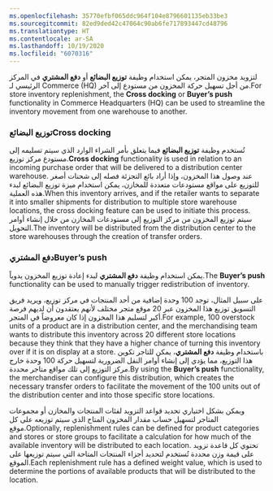 ```yaml
---
ms.openlocfilehash: 35770efbf065ddc964f104e8796601135eb33be3
ms.sourcegitcommit: 82ed9ded42c47064c90ab6fe717893447cd48796
ms.translationtype: HT
ms.contentlocale: ar-SA
ms.lasthandoff: 10/19/2020
ms.locfileid: "6070316"
---
```

<span data-ttu-id="1a8e3-101">لتزويد مخزون المتجر، يمكن استخدام وظيفة **توزيع البضائع** أو **‏‫دفع المشتري‬** في المركز الرئيسي لـ Commerce (HQ) من أجل تسهيل حركة المخزون من مستودع إلى آخر.</span><span class="sxs-lookup"><span data-stu-id="1a8e3-101">For store inventory replenishment, the **Cross docking** or **Buyer’s push** functionality in Commerce Headquarters (HQ) can be used to streamline the inventory movement from one warehouse to another.</span></span> 

### <a name="cross-docking"></a><span data-ttu-id="1a8e3-102">توزيع البضائع</span><span class="sxs-lookup"><span data-stu-id="1a8e3-102">Cross docking</span></span>

<span data-ttu-id="1a8e3-103">تُستخدم وظيفة **توزيع البضائع** فيما يتعلق بأمر الشراء الوارد الذي سيتم تسليمه إلى مستودع مركز توزيع.</span><span class="sxs-lookup"><span data-stu-id="1a8e3-103">**Cross docking** functionality is used in relation to an incoming purchase order that will be delivered to a distribution center warehouse.</span></span> <span data-ttu-id="1a8e3-104">عند وصول هذا المخزون، وإذا أراد بائع التجزئة فصله إلى شحنات أصغر للتوزيع على مواقع مستودعات متعددة للمخازن، يمكن استخدام ميزة توزيع البضائع لبدء هذه العملية.</span><span class="sxs-lookup"><span data-stu-id="1a8e3-104">When this inventory arrives, and if the retailer wants to separate it into smaller shipments for distribution to multiple store warehouse locations, the cross docking feature can be used to initiate this process.</span></span> <span data-ttu-id="1a8e3-105">سيتم توزيع المخزون من مركز التوزيع إلى مستودعات المخازن من خلال إنشاء أوامر التحويل.</span><span class="sxs-lookup"><span data-stu-id="1a8e3-105">The inventory will be distributed from the distribution center to the store warehouses through the creation of transfer orders.</span></span> 


### <a name="buyers-push"></a><span data-ttu-id="1a8e3-106">دفع المشتري</span><span class="sxs-lookup"><span data-stu-id="1a8e3-106">Buyer’s push</span></span>

<span data-ttu-id="1a8e3-107">يمكن استخدام وظيفة **دفع المشتري** لبدء إعادة توزيع المخزون يدوياً.</span><span class="sxs-lookup"><span data-stu-id="1a8e3-107">The **Buyer’s push** functionality can be used to manually trigger redistribution of inventory.</span></span>  

<span data-ttu-id="1a8e3-108">على سبيل المثال، توجد 100 وحدة إضافية من أحد المنتجات في مركز توزيع، ويريد فريق التسويق توزيع هذا المخزون عبر 20 موقع متجر مختلف لأنهم يعتقدون أن لديهم فرصة أكبر لتسليم هذا المخزون إذا كان معروضاً في المتجر.</span><span class="sxs-lookup"><span data-stu-id="1a8e3-108">For example, 100 overstock units of a product are in a distribution center, and the merchandising team wants to distribute this inventory across 20 different store locations because they think that they have a higher chance of turning this inventory over if it is on display at a store.</span></span> <span data-ttu-id="1a8e3-109">باستخدام وظيفة **‏‫دفع المشتري‬**، يمكن للتاجر تكوين هذا التوزيع، مما يؤدي إلى إنشاء أوامر النقل الضرورية لتسهيل حركة 100 وحدة خارج مركز التوزيع إلى تلك مواقع متاجر محددة.</span><span class="sxs-lookup"><span data-stu-id="1a8e3-109">By using the **Buyer’s push** functionality, the merchandiser can configure this distribution, which creates the necessary transfer orders to facilitate the movement of the 100 units out of the distribution center and into those specific store locations.</span></span>

<span data-ttu-id="1a8e3-110">ويمكن بشكل اختياري تحديد قواعد التزويد لفئات المنتجات والمخازن أو مجموعات المتاجر لتسهيل حساب مقدار المخزون المتاح الذي سيتم توزيعه على كل موقع.</span><span class="sxs-lookup"><span data-stu-id="1a8e3-110">Optionally, replenishment rules can be defined for product categories and stores or store groups to facilitate a calculation for how much of the available inventory will be distributed to each location.</span></span> <span data-ttu-id="1a8e3-111">تحتوي كل قاعدة تزويد على قيمة وزن محددة تُستخدم لتحديد أجزاء المنتجات المتاحة التي سيتم توزيعها على الموقع.</span><span class="sxs-lookup"><span data-stu-id="1a8e3-111">Each replenishment rule has a defined weight value, which is used to determine the portions of available products that will be distributed to the location.</span></span> 
